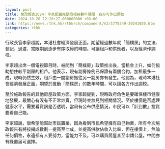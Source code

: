 ```yaml
---
layout: post
title: 施政報告2024｜李家超冀推動簡樸房數年期間　各方可作出調校
date: 2024-10-20 12:20:27.000000000 +08:00
link: https://news.rthk.hk/rthk/ch/component/k2/1775349-20241020.htm
categories: rthk
---
```


行政長官李家超說，本港社會經濟發展正面，期望經過數年就「簡樸房」的立法、登記、過渡、寬限期到逐步有序取締的時間，可讓租戶和供應者，以及經濟作調校。

李家超出席一個電視節目時，被問到「簡樸房」政策推出後，當租金上升，如何協助想住較平劏房的租戶。他表示，現有劏房條例已保證有兩個合約，加租最多一成，現時仍然生效，租戶由一間劏房搬往另一劏房亦有發生。他認為，現時本港社會經濟發展正面，期望於推動「簡樸房」的數年時間，可以讓各方作出調校。

至於施政報告的其他房屋政策方面，李家超提到，現時政府角色是要確保樓巿健康地發展，最關心有沒有不正常炒賣，但現時並無見到相關情況。至於樓價是否處理健康水平，需要看資訊是否透明，當局有公布供應情況，巿民可以「計到數」投資要看自己能。

李家超說，很希望能幫助巿民置業，因為看到巿民希望擁有自己物業，所有今次施政報告有將按揭成數劃一提高至七成，並提高供款佔收入比率，但在樓價上，無論任何價格，永遠都有人要努力，當能力不及，可以購買居屋甚至申請公屋，中間亦有綠置居可選擇。
